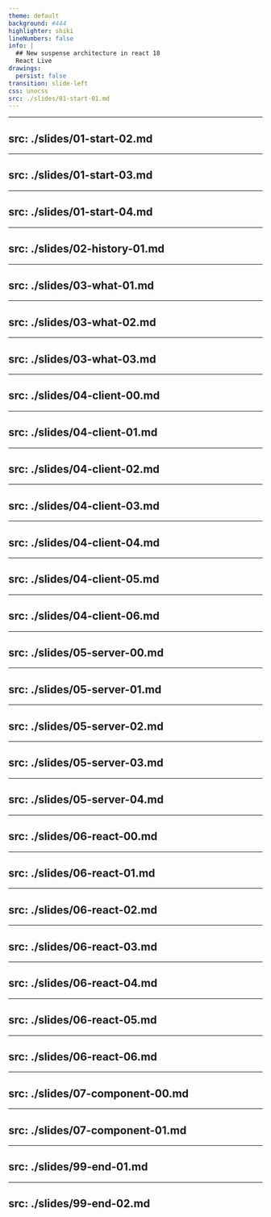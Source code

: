 ```yaml
---
theme: default
background: #444
highlighter: shiki
lineNumbers: false
info: |
  ## New suspense architecture in react 18
  React Live
drawings:
  persist: false
transition: slide-left
css: unocss
src: ./slides/01-start-01.md
---
```


---
src: ./slides/01-start-02.md
---

---
src: ./slides/01-start-03.md
---

---
src: ./slides/01-start-04.md
---

---
src: ./slides/02-history-01.md
---

---
src: ./slides/03-what-01.md
---

---
src: ./slides/03-what-02.md
---

---
src: ./slides/03-what-03.md
---

---
src: ./slides/04-client-00.md
---

---
src: ./slides/04-client-01.md
---

---
src: ./slides/04-client-02.md
---

---
src: ./slides/04-client-03.md
---

---
src: ./slides/04-client-04.md
---

---
src: ./slides/04-client-05.md
---

---
src: ./slides/04-client-06.md
---

---
src: ./slides/05-server-00.md
---

---
src: ./slides/05-server-01.md
---

---
src: ./slides/05-server-02.md
---

---
src: ./slides/05-server-03.md
---

---
src: ./slides/05-server-04.md
---

---
src: ./slides/06-react-00.md
---

---
src: ./slides/06-react-01.md
---

---
src: ./slides/06-react-02.md
---

---
src: ./slides/06-react-03.md
---

---
src: ./slides/06-react-04.md
---

---
src: ./slides/06-react-05.md
---

---
src: ./slides/06-react-06.md
---

---
src: ./slides/07-component-00.md
---

---
src: ./slides/07-component-01.md
---

---
src: ./slides/99-end-01.md
---

---
src: ./slides/99-end-02.md
---
